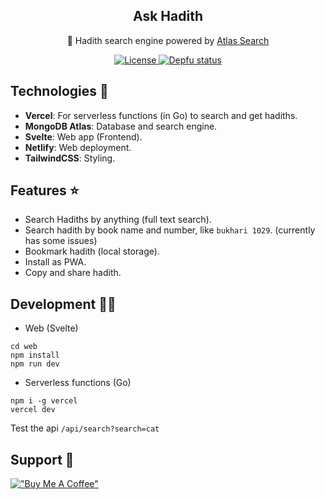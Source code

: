 <p align="center">
 <h2 align="center">Ask Hadith</h2>
 <p align="center">🔎 Hadith search engine powered by <a href="https://docs.atlas.mongodb.com/atlas-search/">Atlas Search</a></p>
 <p align="center">
  <a href="https://img.shields.io/github/license/Ananto30/ask-hadith">
     <img alt="License" src="https://img.shields.io/github/license/Ananto30/ask-hadith" />
  </a>
  <a href="https://depfu.com/github/Ananto30/ask-hadith?project_id=13555">
     <img alt="Depfu status" src="https://badges.depfu.com/badges/362ce5396653b2bd131b26c55bb809c6/overview.svg" />
  </a>
 </p>
</p>

## Technologies 📱
- **Vercel**: For serverless functions (in Go) to search and get hadiths.
- **MongoDB Atlas**: Database and search engine.
- **Svelte**: Web app (Frontend).
- **Netlify**: Web deployment.
- **TailwindCSS**: Styling.

## Features ⭐
- Search Hadiths by anything (full text search).
- Search hadith by book name and number, like `bukhari 1029`. (currently has some issues)
- Bookmark hadith (local storage).
- Install as PWA.
- Copy and share hadith.

## Development 🧑‍💻
- Web (Svelte)
```
cd web
npm install
npm run dev
```

- Serverless functions (Go)
```
npm i -g vercel
vercel dev
```
Test the api `/api/search?search=cat`

## Support 🙋
[!["Buy Me A Coffee"](https://www.buymeacoffee.com/assets/img/custom_images/orange_img.png)](https://www.buymeacoffee.com/ananto30)

